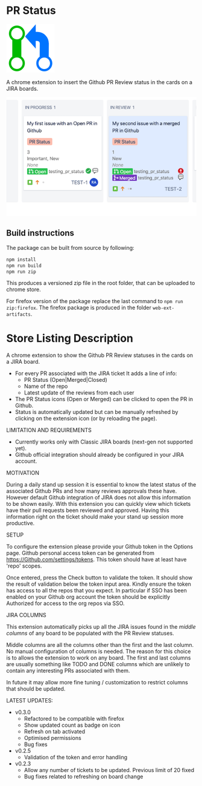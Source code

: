# PR Status
![PR Status](src/icons/icon-active.png "PR Status")

A chrome extension to insert the Github PR Review status in the cards on a JIRA boards.

![Quick Overview](./assets/screenshot2.png)

## Build instructions

The package can be built from source by following:

```
npm install
npm run build
npm run zip
```
This produces a versioned zip file in the root folder, that can be uploaded to chrome store.

For firefox version of the package replace the last command to `npm run zip:firefox`. The firefox package is produced in the folder `web-ext-artifacts`.


# Store Listing Description

A chrome extension to show the Github PR Review statuses in the cards on a JIRA board.

- For every PR associated with the JIRA ticket It adds a line of info: 
  - PR Status (Open|Merged|Closed)
  - Name of the repo 
  - Latest update of the reviews from each user
- The PR Status icons (Open or Merged) can be clicked to open the PR in Github. 
- Status is automatically updated but can be manually refreshed by clicking on the extension icon (or by reloading the page).

LIMITATION AND REQUIREMENTS

- Currently works only with Classic JIRA boards (next-gen not supported yet).
- Github official integration should already be configured in your JIRA account.

MOTIVATION

During a daily stand up session it is essential to know the latest status of the associated Github PRs and how many reviews approvals these have. However default Github integration of JIRA does not allow this information to be shown easily. With this extension you can quickly view which tickets have their pull requests been reviewed and approved. Having this information right on the ticket should make your stand up session more productive.

SETUP

To configure the extension please provide your Github token in the Options page. Github personal access token can be generated from https://Github.com/settings/tokens. This token should have at least have 'repo' scopes.

Once entered, press the Check button to validate the token. It should show the result of validation below the token input area. Kindly ensure the token has  access to all the repos that you expect. In particular if SSO has been enabled on your Github org account the token should be explicitly Authorized for access to the org repos via SSO.


JIRA COLUMNS

This extension automatically picks up all the JIRA issues found in the *middle columns* of any board to be populated with the PR Review statuses. 

Middle columns are all the columns other than the first and the last column. No manual configuration of columns is needed. The reason for this choice is to allows the extension to work on any board. The first and last columns are usually something like TODO and DONE columns which are unlikely to contain any interesting PRs associated with them.

In future it may allow more fine tuning / customization to restrict columns that should be updated.


LATEST UPDATES:

- v0.3.0
  - Refactored to be compatible with firefox
  - Show updated count as badge on icon
  - Refresh on tab activated
  - Optimised permissions
  - Bug fixes
- v0.2.5
  - Validation of the token and error handling
- v0.2.3
  - Allow any number of tickets to be updated. Previous limit of 20 fixed
  - Bug fixes related to refreshing on board change
